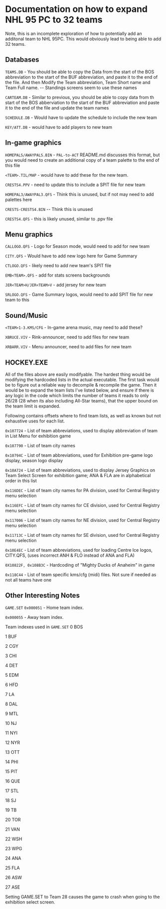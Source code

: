 # Documentation on how to expand NHL 95 PC to 32 teams

Note, this is an incomplete exploration of how to potentially add an additonal team to NHL 95PC. This would obviously lead to being able to add 32 teams.

## Databases

`TEAMS.DB` - You should be able to copy the Data from the start of the BOS abbreviation to the start of the BUF abbreviation, and paste it to the end of the file. And then Modify the Team abbreviation, Team Short name and Team Full name. -- Standings screens seem to use these names

`CARTEAM.DB` - Similar to previous, you should be able to copy data from th start of the BOS abberviation to the start of the BUF abbreviation and paste it to the end of the file and update the team names

`SCHEDULE.DB` - Would have to update the schedule to include the new team

`KEY/ATT.DB` - would have to add players to new team

## In-game graphics
`HOMEPALS/AWAYPALS.BIN` - `PAL-to-ACT` README.md discusses this format, but you would need to create an additional copy of a team palette to the end of this file

`<TEAM>.TIL/MAP` - would have to add these for the new team.

`CRESTS4.PPV` - need to update this to include a SPIT file for new team

`HOMEPAL3/AWAYPAL3.QFS` - Think this is unused, but if not may need to add palettes here

`CRESTS-CRESTS4.BIN` -- Think this is unused

`CRESTS4.QFS` - this is likely unused, similar to .ppv file

## Menu graphics
`CALLOGO.QFS` - Logo for Season mode, would need to add for new team

`CITY.QFS` - Would have to add new logo here for Game Summary

`CTLOGO.QFS` - likely need to add new team's SPIT file

`EMB<TEAM>.QFS` - add for stats screens backgrounds

`JER<TEAM>H/JER<TEAM>V` - add jersey for new team

`SRLOGO.QFS` - Game Summary logos, would need to add SPIT file for new team to this


## Sound/Music
`<TEAM>1-3.KMS/CFG` - In-game arena music, may need to add these?

`XBRUCE.VIV` - Rink-announcer, need to add files for new team

`XRBARR.VIV` - Menu announcer, need to add files for new team

## HOCKEY.EXE
All of the files above are easily modifyable. The hardest thing would be modifying the hardcoded lists in the actual executable. The first task would be to figure out a reliable way to decompile & recompile the game. Then it would be to expand the team lists I've listed below, and ensure if there is any logic in the code which limits the number of teams it reads to only 26/28 (28 when its also including All-Star teams), that the upper bound on the team limit is expanded.

Following contains offsets where to find team lists, as well as known but not exhaustive uses for each list.

`0x107724` - List of team abbreviations, used to display abbreviation of team in List Menu for exhibition game

`0x107790` - List of team city names

`0x10794C` - List of team abbreviations, used for Exhibition pre-game logo display, season logo display

`0x10A724` - List of team abbreviations, used to display Jersey Graphics on Team Select Screen for exhibition game; ANA & FLA are in alphabetical order in this list

`0x116DEC` - List of team city names for PA division, used for Central Registry menu selection

`0x116EFC` - List of team city names for CE division, used for Central Registry menu selection

`0x117006` - List of team city names for NE division, used for Central Registry menu selection

`0x11713C` - List of team city names for SE division, used for Central Registry menu selection

`0x10E4EC` - List of team abbreviations, used for loading Centre Ice logos, CITY.QFS, (uses incorrect ANH & FLO instead of ANA and FLA)

`0X10822F, 0x108B3C` - Hardcoding of "Mighty Ducks of Anaheim" in game

`0x118C44` - List of team specific kms/cfg (midi) files. Not sure if needed as not all teams have one

## Other Interesting Notes
`GAME.SET`
`0x000051` - Home team index.

`0x000055` - Away team index. 

Team indexes used in `GAME.SET`
0 BOS

1 BUF

2 CGY

3 CHI

4 DET

5 EDM

6 HFD

7 LA

8 DAL

9 MTL

10 NJ

11 NYI

12 NYR

13 OTT

14 PHI

15 PIT

16 QUE

17 STL

18 SJ

19 TB

20 TOR

21 VAN

22 WSH

23 WPG

24 ANA

25 FLA

26 ASW

27 ASE

Setting GAME.SET to Team 28 causes the game to crash when going to the exhibition select screen.